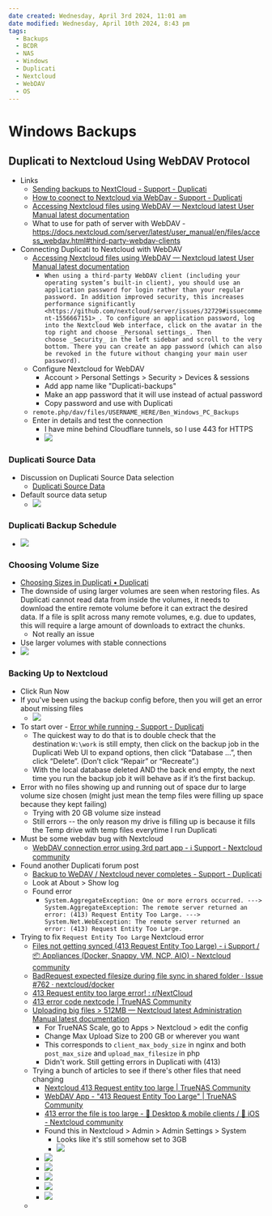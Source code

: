 ```yaml
---
date created: Wednesday, April 3rd 2024, 11:01 am
date modified: Wednesday, April 10th 2024, 8:43 pm
tags:
  - Backups
  - BCDR
  - NAS
  - Windows
  - Duplicati
  - Nextcloud
  - WebDAV
  - OS
---
```


# Windows Backups
## Duplicati to Nextcloud Using WebDAV Protocol
- Links
	- [Sending backups to NextCloud - Support - Duplicati](https://forum.duplicati.com/t/sending-backups-to-nextcloud/16703/4) 
	- [How to coonect to Nextcloud via WebDav - Support - Duplicati](https://forum.duplicati.com/t/how-to-coonect-to-nextcloud-via-webdav/11799)
	- [Accessing Nextcloud files using WebDAV — Nextcloud latest User Manual latest documentation](https://docs.nextcloud.com/server/latest/user_manual/en/files/access_webdav.html) 
	- What to use for path of server with WebDAV - https://docs.nextcloud.com/server/latest/user_manual/en/files/access_webdav.html#third-party-webdav-clients 
- Connecting Duplicati to Nextcloud with WebDAV 
	- [Accessing Nextcloud files using WebDAV — Nextcloud latest User Manual latest documentation](https://docs.nextcloud.com/server/latest/user_manual/en/files/access_webdav.html#third-party-webdav-clients)
		- `When using a third-party WebDAV client (including your operating system’s built-in client), you should use an application password for login rather than your regular password. In addition improved security, this increases performance significantly <https://github.com/nextcloud/server/issues/32729#issuecomment-1556667151>_. To configure an application password, log into the Nextcloud Web interface, click on the avatar in the top right and choose _Personal settings_. Then choose _Security_ in the left sidebar and scroll to the very bottom. There you can create an app password (which can also be revoked in the future without changing your main user password).`
	- Configure Nextcloud for WebDAV 
		- Account > Personal Settings > Security > Devices & sessions
		- Add app name like "Duplicati-backups"
		- Make an app password that it will use instead of actual password
		- Copy password and use with Duplicati
	- `remote.php/dav/files/USERNAME_HERE/Ben_Windows_PC_Backups`
	- Enter in details and test the connection
		- I have mine behind Cloudflare tunnels, so I use 443 for HTTPS
		- ![](IMG-20240403192839887.png)
### Duplicati Source Data
- Discussion on Duplicati Source Data selection
	- [Duplicati Source Data](Duplicati%20Source%20Data/Duplicati%20Source%20Data.md)
- Default source data setup
	- ![](IMG-20240403195943758.png)
### Duplicati Backup Schedule
- ![](IMG-20240403200046053.png)
### Choosing Volume Size
- [Choosing Sizes in Duplicati • Duplicati](https://www.duplicati.com/articles/Choosing-Sizes/#remote-volume-size)
- The downside of using larger volumes are seen when restoring files. As Duplicati cannot read data from inside the volumes, it needs to download the entire remote volume before it can extract the desired data. If a file is split across many remote volumes, e.g. due to updates, this will require a large amount of downloads to extract the chunks.
	- Not really an issue
- Use larger volumes with stable connections
- ![](IMG-20240403200649582.png)
### Backing Up to Nextcloud
- Click Run Now
- If you've been using the backup config before, then you will get an error about missing files
	- ![](IMG-20240403200939702.png)
- To start over - [Error while running - Support - Duplicati](https://forum.duplicati.com/t/error-while-running/14111/3)
	- The quickest way to do that is to double check that the destination `W:\work` is still empty, then click on the backup job in the Duplicati Web UI to expand options, then click “Database …”, then click “Delete”. (Don’t click “Repair” or “Recreate”.)
	- With the local database deleted AND the back end empty, the next time you run the backup job it will behave as if it’s the first backup.
- Error with no files showing up and running out of space dur to large volume size chosen (might just mean the temp files were filling up space because they kept failing)
	- Trying with 20 GB volume size instead
	- Still errors -- the only reason my drive is filling up is because it fills the Temp drive with temp files everytime I run Duplicati
- Must be some webdav bug with Nextcloud 
	- [WebDAV connection error using 3rd part app - ℹ️ Support - Nextcloud community](https://help.nextcloud.com/t/webdav-connection-error-using-3rd-part-app/155446) 
- Found another Duplicati forum post
	- [Backup to WeDAV / Nextcloud never completes - Support - Duplicati](https://forum.duplicati.com/t/backup-to-wedav-nextcloud-never-completes/12143) 
	- Look at About > Show log
	- Found error
		- `System.AggregateException: One or more errors occurred. ---> System.AggregateException: The remote server returned an error: (413) Request Entity Too Large. ---> System.Net.WebException: The remote server returned an error: (413) Request Entity Too Large.`
- Trying to fix `Request Entity Too Large` Nextcloud error
	- [Files not getting synced (413 Request Entity Too Large) - ℹ️ Support / 📦 Appliances (Docker, Snappy, VM, NCP, AIO) - Nextcloud community](https://help.nextcloud.com/t/files-not-getting-synced-413-request-entity-too-large/45681/1) 
	- [BadRequest expected filesize during file sync in shared folder · Issue #762 · nextcloud/docker](https://github.com/nextcloud/docker/issues/762#issuecomment-504225433) 
	- [413 Request entity too large error! : r/NextCloud](https://www.reddit.com/r/NextCloud/comments/ugmpbt/413_request_entity_too_large_error/) 
	- [413 error code nextcode | TrueNAS Community](https://www.truenas.com/community/threads/413-error-code-nextcode.108306/)
	- [Uploading big files > 512MB — Nextcloud latest Administration Manual latest documentation](https://docs.nextcloud.com/server/20/admin_manual/configuration_files/big_file_upload_configuration.html?highlight=max%20upload%20size#:~:text=The%20default%20maximum%20file,2GB%20on%2032Bit%20OS%2Darchitecture)
		- For TrueNAS Scale, go to Apps > Nextcloud > edit the config
		- Change Max Upload Size to 200 GB or wherever you want
		- This corresponds to `client_max_body_size` in nginx and both `post_max_size` and `upload_max_filesize` in php
		- Didn't work.  Still getting errors in Duplicati with (413)
	- Trying a bunch of articles to see if there's other files that need changing
		- [Nextcloud 413 Request entity too large | TrueNAS Community](https://www.truenas.com/community/threads/nextcloud-413-request-entity-too-large.103704/)
		- [WebDAV App - "413 Request Entity Too Large" | TrueNAS Community](https://www.truenas.com/community/threads/webdav-app-413-request-entity-too-large.111682/) 
		- [413 error the file is too large - 📱 Desktop & mobile clients / 🍏 iOS - Nextcloud community](https://help.nextcloud.com/t/413-error-the-file-is-too-large/151499) 
		- Found this in Nextcloud > Admin > Admin Settings > System
			- Looks like it's still somehow set to 3GB
			- ![](_attachments/Windows%20Backups%20Duplicati%202024/IMG-20240408223253769.png)
		- ![](_attachments/Windows%20Backups%20Duplicati%202024/IMG-20240408232742589.png)
		- ![](_attachments/Windows%20Backups%20Duplicati%202024/IMG-20240408232856931.png)
		- ![](_attachments/Windows%20Backups%20Duplicati%202024/IMG-20240408233004298.png)
		- ![](_attachments/Windows%20Backups%20Duplicati%202024/IMG-20240408233145136.png)
		- ![](_attachments/Windows%20Backups%20Duplicati%202024/IMG-20240408233847141.png)
	- 